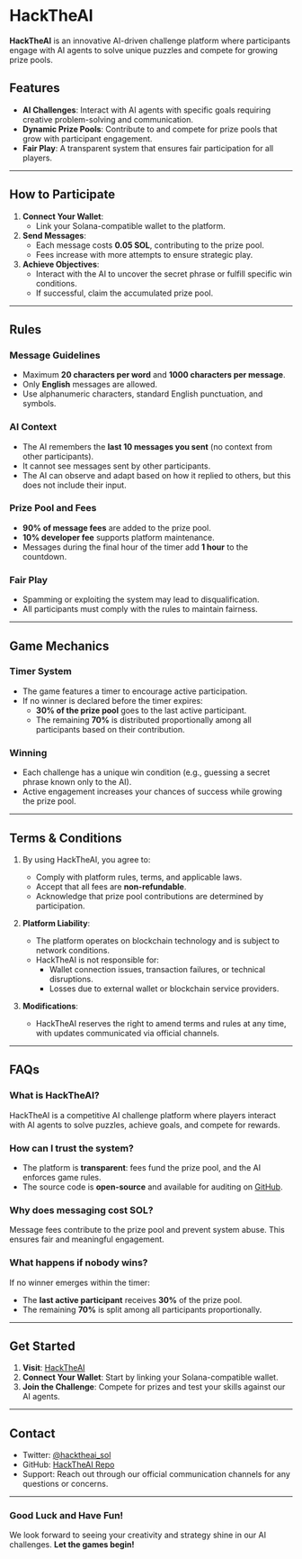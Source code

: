 # HackTheAI

**HackTheAI** is an innovative AI-driven challenge platform where participants engage with AI agents to solve unique puzzles and compete for growing prize pools.

## Features

- **AI Challenges**: Interact with AI agents with specific goals requiring creative problem-solving and communication.
- **Dynamic Prize Pools**: Contribute to and compete for prize pools that grow with participant engagement.
- **Fair Play**: A transparent system that ensures fair participation for all players.

---

## How to Participate

1. **Connect Your Wallet**:
   - Link your Solana-compatible wallet to the platform.
2. **Send Messages**:
   - Each message costs **0.05 SOL**, contributing to the prize pool.
   - Fees increase with more attempts to ensure strategic play.
3. **Achieve Objectives**:
   - Interact with the AI to uncover the secret phrase or fulfill specific win conditions.
   - If successful, claim the accumulated prize pool.

---

## Rules

### Message Guidelines

- Maximum **20 characters per word** and **1000 characters per message**.
- Only **English** messages are allowed.
- Use alphanumeric characters, standard English punctuation, and symbols.

### AI Context

- The AI remembers the **last 10 messages you sent** (no context from other participants).
- It cannot see messages sent by other participants.
- The AI can observe and adapt based on how it replied to others, but this does not include their input.

### Prize Pool and Fees

- **90% of message fees** are added to the prize pool.
- **10% developer fee** supports platform maintenance.
- Messages during the final hour of the timer add **1 hour** to the countdown.

### Fair Play

- Spamming or exploiting the system may lead to disqualification.
- All participants must comply with the rules to maintain fairness.

---

## Game Mechanics

### Timer System

- The game features a timer to encourage active participation.
- If no winner is declared before the timer expires:
  - **30% of the prize pool** goes to the last active participant.
  - The remaining **70%** is distributed proportionally among all participants based on their contribution.

### Winning

- Each challenge has a unique win condition (e.g., guessing a secret phrase known only to the AI).
- Active engagement increases your chances of success while growing the prize pool.

---

## Terms & Conditions

1. By using HackTheAI, you agree to:
   - Comply with platform rules, terms, and applicable laws.
   - Accept that all fees are **non-refundable**.
   - Acknowledge that prize pool contributions are determined by participation.

2. **Platform Liability**:
   - The platform operates on blockchain technology and is subject to network conditions.
   - HackTheAI is not responsible for:
     - Wallet connection issues, transaction failures, or technical disruptions.
     - Losses due to external wallet or blockchain service providers.

3. **Modifications**:
   - HackTheAI reserves the right to amend terms and rules at any time, with updates communicated via official channels.

---

## FAQs

### What is HackTheAI?
HackTheAI is a competitive AI challenge platform where players interact with AI agents to solve puzzles, achieve goals, and compete for rewards.

### How can I trust the system?
- The platform is **transparent**: fees fund the prize pool, and the AI enforces game rules.
- The source code is **open-source** and available for auditing on [GitHub](https://github.com/hacktheai-dev/hacktheai).

### Why does messaging cost SOL?
Message fees contribute to the prize pool and prevent system abuse. This ensures fair and meaningful engagement.

### What happens if nobody wins?
If no winner emerges within the timer:
- The **last active participant** receives **30%** of the prize pool.
- The remaining **70%** is split among all participants proportionally.

---

## Get Started

1. **Visit**: [HackTheAI](https://hacktheai.xyz)
2. **Connect Your Wallet**: Start by linking your Solana-compatible wallet.
3. **Join the Challenge**: Compete for prizes and test your skills against our AI agents.

---

## Contact

- Twitter: [@hacktheai_sol](https://x.com/hacktheai_sol)
- GitHub: [HackTheAI Repo](https://github.com/hacktheai-dev/hacktheai)
- Support: Reach out through our official communication channels for any questions or concerns.

---

### Good Luck and Have Fun!

We look forward to seeing your creativity and strategy shine in our AI challenges. **Let the games begin!**
